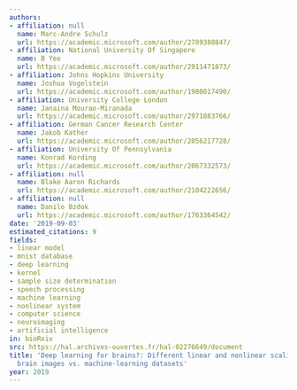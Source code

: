 ```yaml
---
authors:
- affiliation: null
  name: Marc-Andre Schulz
  url: https://academic.microsoft.com/author/2789380847/
- affiliation: National University Of Singapore
  name: B Yeo
  url: https://academic.microsoft.com/author/2911471873/
- affiliation: Johns Hopkins University
  name: Joshua Vogelstein
  url: https://academic.microsoft.com/author/1980017490/
- affiliation: University College London
  name: Janaina Mourao-Miranada
  url: https://academic.microsoft.com/author/2971883766/
- affiliation: German Cancer Research Center
  name: Jakob Kather
  url: https://academic.microsoft.com/author/2056217728/
- affiliation: University Of Pennsylvania
  name: Konrad Kording
  url: https://academic.microsoft.com/author/2067332573/
- affiliation: null
  name: Blake Aaron Richards
  url: https://academic.microsoft.com/author/2104222656/
- affiliation: null
  name: Danilo Bzdok
  url: https://academic.microsoft.com/author/1763364542/
date: '2019-09-03'
estimated_citations: 9
fields:
- linear model
- mnist database
- deep learning
- kernel
- sample size determination
- speech processing
- machine learning
- nonlinear system
- computer science
- neuroimaging
- artificial intelligence
in: bioRxiv
src: https://hal.archives-ouvertes.fr/hal-02276649/document
title: 'Deep learning for brains?: Different linear and nonlinear scaling in UK Biobank
  brain images vs. machine-learning datasets'
year: 2019
---
```

